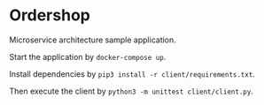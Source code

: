 # Ordershop
Microservice architecture sample application.

Start the application by `docker-compose up`.

Install dependencies by `pip3 install -r client/requirements.txt`.

Then execute the client by `python3 -m unittest client/client.py`.
